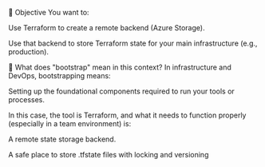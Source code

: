 🔧 Objective
You want to:

Use Terraform to create a remote backend (Azure Storage).

Use that backend to store Terraform state for your main infrastructure (e.g., production).

🧱 What does "bootstrap" mean in this context?
In infrastructure and DevOps, bootstrapping means:

Setting up the foundational components required to run your tools or processes.

In this case, the tool is Terraform, and what it needs to function properly (especially in a team environment) is:

A remote state storage backend.

A safe place to store .tfstate files with locking and versioning
